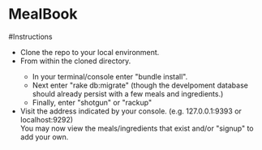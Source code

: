 # MealBook

#Instructions
<ul>
<li>Clone the repo to your local environment.</li>
<li>From within the cloned directory.</li>
<ul>
<li>In your terminal/console enter "bundle install".</li>
<li>Next enter "rake db:migrate" (though the develpoment database should already persist with a few meals and ingredients.)
<li>Finally, enter "shotgun" or "rackup" 
</ul>
<li>Visit the address indicated by your console. (e.g. 127.0.0.1:9393 or localhost:9292)</li>
</ol>
 You may now view the meals/ingredients that exist and/or "signup" to add your own.
